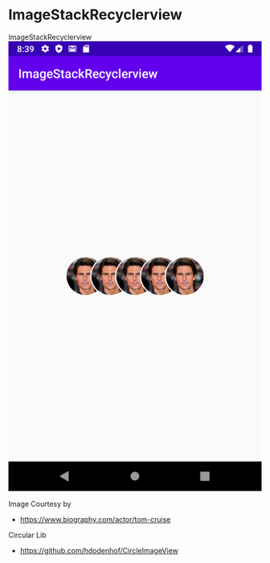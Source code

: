 # ImageStackRecyclerview
ImageStackRecyclerview
![image](https://github.com/pawarlalit29/ImageStackRecyclerview/blob/master/device-2020-03-19-203951.png)


Image Courtesy by
- https://www.biography.com/actor/tom-cruise

Circular Lib
- https://github.com/hdodenhof/CircleImageView

